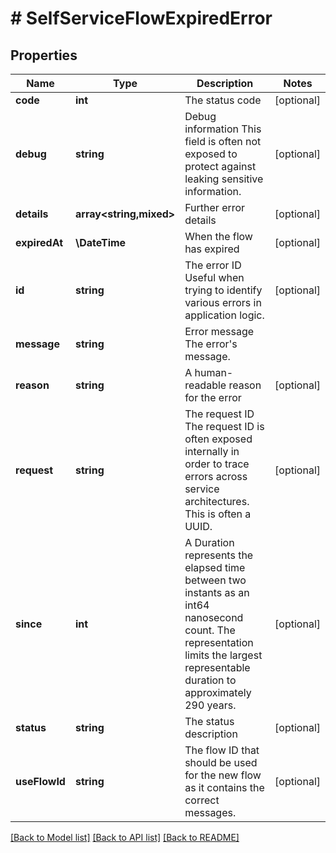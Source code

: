 # # SelfServiceFlowExpiredError

## Properties

Name | Type | Description | Notes
------------ | ------------- | ------------- | -------------
**code** | **int** | The status code | [optional]
**debug** | **string** | Debug information  This field is often not exposed to protect against leaking sensitive information. | [optional]
**details** | **array<string,mixed>** | Further error details | [optional]
**expiredAt** | **\DateTime** | When the flow has expired | [optional]
**id** | **string** | The error ID  Useful when trying to identify various errors in application logic. | [optional]
**message** | **string** | Error message  The error&#39;s message. |
**reason** | **string** | A human-readable reason for the error | [optional]
**request** | **string** | The request ID  The request ID is often exposed internally in order to trace errors across service architectures. This is often a UUID. | [optional]
**since** | **int** | A Duration represents the elapsed time between two instants as an int64 nanosecond count. The representation limits the largest representable duration to approximately 290 years. | [optional]
**status** | **string** | The status description | [optional]
**useFlowId** | **string** | The flow ID that should be used for the new flow as it contains the correct messages. | [optional]

[[Back to Model list]](../../README.md#models) [[Back to API list]](../../README.md#endpoints) [[Back to README]](../../README.md)
